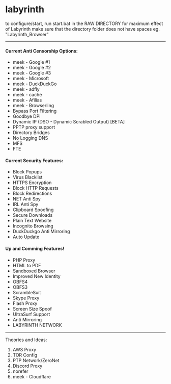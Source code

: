 # labyrinth
to configure/start, run start.bat in the RAW DIRECTORY
for maximum effect of Labyrinth make sure that the directory folder does not have spaces eg. "Labyrinth_Browser"

---
#### Current Anti Censorship Options:
  * meek - Google #1
  * meek - Google #2
  * meek - Google #3
  * meek - Microsoft
  * meek - DuckDuckGo
  * meek - adfly
  * meek - cache
  * meek - Afilias
  * meek - Browserling
  * Bypass Port Filtering
  * Goodbye DPI
  * Dynamic IP (DSO - Dynamic Scrabled Output) [BETA]
  * PPTP proxy support
  * Directory Bridges
  * No Logging DNS
  * MFS
  * FTE
  
#### Current Security Features:
  * Block Popups
  * Virus Blacklist
  * HTTPS Encryption
  * Block HTTP Requests
  * Block Redirections
  * NET Anti Spy
  * IRL Anti Spy
  * Clipboard Spoofing
  * Secure Downloads
  * Plain Text Website
  * Incognito Browsing
  * DuckDuckgo Anti Mirroring
  * Auto Update
 
#### Up and Comming Features!
  * PHP Proxy
  * HTML to PDF
  * Sandboxed Browser
  * Improved New Identity
  * OBFS4
  * OBFS3
  * ScrambleSuit
  * Skype Proxy
  * Flash Proxy
  * Screen Size Spoof
  * UltraSurf Support
  * Anti Mirroring
  * LABYRINTH NETWORK
  
---
Theories and Ideas:
  1. AWS Proxy
  2. TOR Config
  3. PTP Network/ZeroNet
  4. Discord Proxy
  5. norefer
  6. meek - Cloudflare
